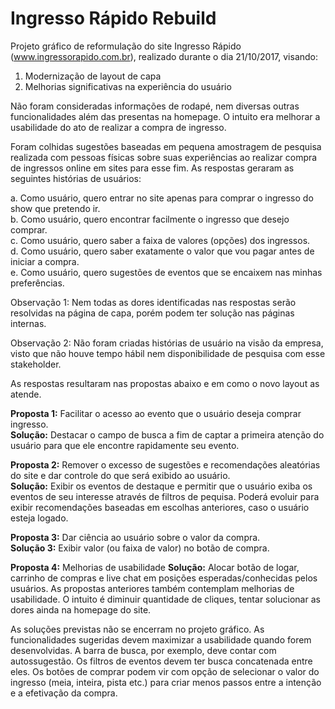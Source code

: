 # Ingresso Rápido Rebuild

Projeto gráfico de reformulação do site Ingresso Rápido (www.ingressorapido.com.br), realizado durante o dia 21/10/2017, visando:

1. Modernização de layout de capa
2. Melhorias significativas na experiência do usuário

Não foram consideradas informações de rodapé, nem diversas outras funcionalidades além das presentas na homepage. O intuito era melhorar a usabilidade do ato de realizar a compra de ingresso.

Foram colhidas sugestões baseadas em pequena amostragem de pesquisa realizada com pessoas físicas sobre suas experiências ao realizar compra de ingressos online em sites para esse fim. As respostas geraram as seguintes histórias de usuários:

a. Como usuário, quero entrar no site apenas para comprar o ingresso do show que pretendo ir.  
b. Como usuário, quero encontrar facilmente o ingresso que desejo comprar.  
c. Como usuário, quero saber a faixa de valores (opções) dos ingressos.  
d. Como usuário, quero saber exatamente o valor que vou pagar antes de iniciar a compra.  
e. Como usuário, quero sugestões de eventos que se encaixem nas minhas preferências.  

Observação 1: Nem todas as dores identificadas nas respostas serão resolvidas na página de capa, porém podem ter solução nas páginas internas.

Observação 2: Não foram criadas histórias de usuário na visão da empresa, visto que não houve tempo hábil nem disponibilidade de pesquisa com esse stakeholder.

As respostas resultaram nas propostas abaixo e em como o novo layout as atende.

**Proposta 1:** Facilitar o acesso ao evento que o usuário deseja comprar ingresso.  
**Solução:** Destacar o campo de busca a fim de captar a primeira atenção do usuário para que ele encontre rapidamente seu evento.

**Proposta 2:** Remover o excesso de sugestões e recomendações aleatórias do site e dar controle do que será exibido ao usuário.  
**Solução:** Exibir os eventos de destaque e permitir que o usuário exiba os eventos de seu interesse através de filtros de pequisa. Poderá evoluir para exibir recomendações baseadas em escolhas anteriores, caso o usuário esteja logado.

**Proposta 3:** Dar ciência ao usuário sobre o valor da compra.  
**Solução 3:** Exibir valor (ou faixa de valor) no botão de compra.

**Proposta 4:** Melhorias de usabilidade
**Solução:** Alocar botão de logar, carrinho de compras e live chat em posições esperadas/conhecidas pelos usuários. As propostas anteriores também contemplam melhorias de usabilidade. O intuito é diminuir quantidade de cliques, tentar solucionar as dores ainda na homepage do site.

As soluções previstas não se encerram no projeto gráfico. As funcionalidades sugeridas devem maximizar a usabilidade quando forem desenvolvidas. A barra de busca, por exemplo, deve contar com autossugestão. Os filtros de eventos devem ter busca concatenada entre eles. Os botões de comprar podem vir com opção de selecionar o valor do ingresso (meia, inteira, pista etc.) para criar menos passos entre a intenção e a efetivação da compra.
 
